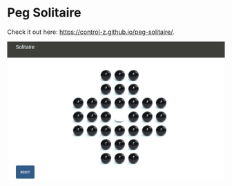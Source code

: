 Peg Solitaire
=============

Check it out here: https://control-z.github.io/peg-solitaire/.

![Screenshot](peg-solitaire-screenshot.png)
